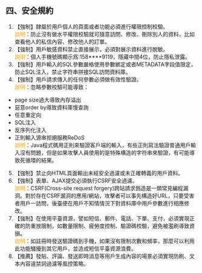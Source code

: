## 四、安全規約 
1. 【強制】隸屬於用戶個人的頁面或者功能必須進行權限控制校驗。 
<br><span style="color:orange">說明</span>：防止沒有做水平權限校驗就可隨意訪問、修改、刪除別人的資料，比如查看他人的私信內容、修改他人的訂單。 
2. 【強制】用戶敏感資料禁止直接展示，必須對展示資料進行脫敏。 
<br><span style="color:orange">說明</span>：個人手機號碼顯示爲:158****9119，隱藏中間4位，防止隱私泄露。 
3. 【強制】用戶輸入的SQL參數嚴格使用參數綁定或者METADATA字段值限定，防止SQL注入，禁止字符串拼接SQL訪問資料庫。 
4. 【強制】用戶請求傳入的任何參數必須做有效性驗證。 
<br><span style="color:orange">說明</span>：忽略參數校驗可能導致： 
 - page size過大導致內存溢出 
 - 惡意order by導致資料庫慢查詢 
 - 任意重定向 
 - SQL注入 
 - 反序列化注入 
 - 正則輸入源串拒絕服務ReDoS 
 <br><span style="color:orange">說明</span>：Java程式碼用正則來驗證客戶端的輸入，有些正則寫法驗證普通用戶輸入沒有問題，但是如果攻擊人員使用的是特殊構造的字符串來驗證，有可能導致死循環的結果。 
5. 【強制】禁止向HTML頁面輸出未經安全過濾或未正確轉義的用戶資料。 
6. 【強制】表單、AJAX提交必須執行CSRF安全過濾。 
<br><span style="color:orange">說明</span>：CSRF(Cross-site request forgery)跨站請求僞造是一類常見編程漏洞。對於存在CSRF漏洞的應用/網站，攻擊者可以事先構造好URL，只要受害者用戶一訪問，後臺便在用戶不知情情況下對資料庫中用戶參數進行相應修改。 
7. 【強制】在使用平臺資源，譬如短信、郵件、電話、下單、支付，必須實現正確的防重放限制，如數量限制、疲勞度控制、驗證碼校驗，避免被濫刷導致資損。 
<br><span style="color:orange">說明</span>：如註冊時發送驗證碼到手機，如果沒有限制次數和頻率，那麼可以利用此功能騷擾到其它用戶，並造成短信平臺資源浪費。 
8. 【推薦】發貼、評論、發送即時消息等用戶生成內容的場景必須實現防刷、文本內容違禁詞過濾等風控策略。 